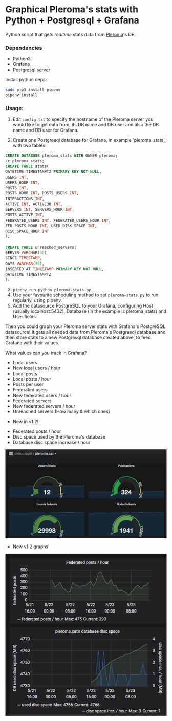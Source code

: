 Graphical Pleroma's stats with Python + Postgresql + Grafana
============================================================

Python script that gets *realtime* stats data from [Pleroma](https://pleroma.social)'s DB.

### Dependencies

-   Python3
-   Grafana
-   Postgresql server 

Install python deps:
```bash
sudo pip3 install pipenv
pipenv install
```

### Usage:

1. Edit `config.txt` to specify the hostname of the Pleroma server you would like to get data from, its DB 
   name and DB user and also the DB name and DB user for Grafana.

2. Create one Postgresql database for Grafana, in example 'pleroma_stats', with two tables:

```sql
CREATE DATABASE pleroma_stats WITH OWNER pleroma;
/c pleroma_stats;
CREATE TABLE stats(
DATETIME TIMESTAMPTZ PRIMARY KEY NOT NULL,
USERS INT,
USERS_HOUR INT,
POSTS INT,
POSTS_HOUR INT, POSTS_USERS INT,
INTERACTIONS INT,
ACTIVE INT, ACTIVE30 INT,
SERVERS INT, SERVERS_HOUR INT,
POSTS_ACTIVE INT,
FEDERATED_USERS INT, FEDERATED_USERS_HOUR INT,
FED_POSTS_HOUR INT, USED_DISK_SPACE INT,
DISC_SPACE_HOUR INT
);

CREATE TABLE unreached_servers(
SERVER VARCHAR(30),
SINCE TIMESTAMP,
DAYS VARCHAR(30),
INSERTED_AT TIMESTAMP PRIMARY KEY NOT NULL,
DATETIME TIMESTAMPTZ
);
```

3. `pipenv run python pleroma-stats.py`
4. Use your favourite scheduling method to set `pleroma-stats.py` to run regularly, using pipenv.
5. Add the datasource PostgreSQL to your Grafana, configuring Host (usually localhost:5432), Database (in the example is pleroma_stats) and User fields. 

Then you could graph your Pleroma server stats with Grafana's PostgreSQL datasource!
It gets all needed data from Pleroma's Postgresql database and then store stats to a new Postgresql database created above, to feed Grafana with their values.

What values can you track in Grafana?

- Local users
- New local users / hour
- Local posts
- Local posts / hour
- Posts per user
- Federated users
- New federated users / hour
- Federated servers
- New federated servers / hour
- Unreached servers (How many & which ones)

* New in v1.2!
- Federated posts / hour 
- Disc space used by the Pleroma's database
- Database disc space increase / hour

![Grafana showing Pleroma stats](Pleromastats.png)

* New v1.2 graphs!

![v1.2 - New graphs](v1.2-graphs.png)
